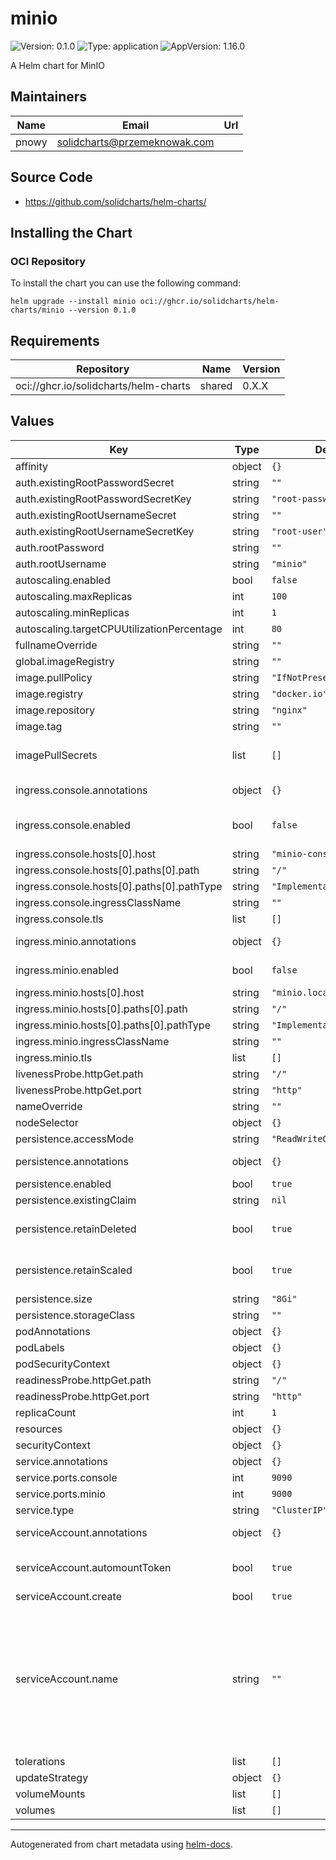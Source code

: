 # minio

![Version: 0.1.0](https://img.shields.io/badge/Version-0.1.0-informational?style=flat-square) ![Type: application](https://img.shields.io/badge/Type-application-informational?style=flat-square) ![AppVersion: 1.16.0](https://img.shields.io/badge/AppVersion-1.16.0-informational?style=flat-square)

A Helm chart for MinIO

## Maintainers

| Name | Email | Url |
| ---- | ------ | --- |
| pnowy | <solidcharts@przemeknowak.com> |  |

## Source Code

* <https://github.com/solidcharts/helm-charts/>

## Installing the Chart

### OCI Repository

To install the chart you can use the following command:

```shell
helm upgrade --install minio oci://ghcr.io/solidcharts/helm-charts/minio --version 0.1.0
```

## Requirements

| Repository | Name | Version |
|------------|------|---------|
| oci://ghcr.io/solidcharts/helm-charts | shared | 0.X.X |

## Values

| Key | Type | Default | Description |
|-----|------|---------|-------------|
| affinity | object | `{}` |  |
| auth.existingRootPasswordSecret | string | `""` |  |
| auth.existingRootPasswordSecretKey | string | `"root-password"` |  |
| auth.existingRootUsernameSecret | string | `""` |  |
| auth.existingRootUsernameSecretKey | string | `"root-user"` |  |
| auth.rootPassword | string | `""` |  |
| auth.rootUsername | string | `"minio"` |  |
| autoscaling.enabled | bool | `false` |  |
| autoscaling.maxReplicas | int | `100` |  |
| autoscaling.minReplicas | int | `1` |  |
| autoscaling.targetCPUUtilizationPercentage | int | `80` |  |
| fullnameOverride | string | `""` |  |
| global.imageRegistry | string | `""` |  |
| image.pullPolicy | string | `"IfNotPresent"` |  |
| image.registry | string | `"docker.io"` | Image registry |
| image.repository | string | `"nginx"` | Image repository |
| image.tag | string | `""` |  |
| imagePullSecrets | list | `[]` | Image pull secrets for pulling an image from a private repository |
| ingress.console.annotations | object | `{}` | Annotations to add to the ingress |
| ingress.console.enabled | bool | `false` | If `true`, create an Ingress for MinIO Console |
| ingress.console.hosts[0].host | string | `"minio-console.local"` |  |
| ingress.console.hosts[0].paths[0].path | string | `"/"` |  |
| ingress.console.hosts[0].paths[0].pathType | string | `"ImplementationSpecific"` |  |
| ingress.console.ingressClassName | string | `""` | Ingress class name |
| ingress.console.tls | list | `[]` |  |
| ingress.minio.annotations | object | `{}` | Annotations to add to the ingress |
| ingress.minio.enabled | bool | `false` | If `true`, create an Ingress for MinIO API |
| ingress.minio.hosts[0].host | string | `"minio.local"` |  |
| ingress.minio.hosts[0].paths[0].path | string | `"/"` |  |
| ingress.minio.hosts[0].paths[0].pathType | string | `"ImplementationSpecific"` |  |
| ingress.minio.ingressClassName | string | `""` | Ingress class name |
| ingress.minio.tls | list | `[]` |  |
| livenessProbe.httpGet.path | string | `"/"` |  |
| livenessProbe.httpGet.port | string | `"http"` |  |
| nameOverride | string | `""` |  |
| nodeSelector | object | `{}` |  |
| persistence.accessMode | string | `"ReadWriteOnce"` |  |
| persistence.annotations | object | `{}` | Annotations to add to the pod PVC. |
| persistence.enabled | bool | `true` |  |
| persistence.existingClaim | string | `nil` |  |
| persistence.retainDeleted | bool | `true` | If `true`, retain the PVC after the pod is deleted. |
| persistence.retainScaled | bool | `true` | If `true`, retain the PVC after the pod is scaled down. |
| persistence.size | string | `"8Gi"` |  |
| persistence.storageClass | string | `""` |  |
| podAnnotations | object | `{}` |  |
| podLabels | object | `{}` |  |
| podSecurityContext | object | `{}` |  |
| readinessProbe.httpGet.path | string | `"/"` |  |
| readinessProbe.httpGet.port | string | `"http"` |  |
| replicaCount | int | `1` |  |
| resources | object | `{}` |  |
| securityContext | object | `{}` |  |
| service.annotations | object | `{}` | Service annotations |
| service.ports.console | int | `9090` |  |
| service.ports.minio | int | `9000` |  |
| service.type | string | `"ClusterIP"` | Service type |
| serviceAccount.annotations | object | `{}` | Annotations to add to the service account |
| serviceAccount.automountToken | bool | `true` | Automatically mount a ServiceAccount's API credentials? |
| serviceAccount.create | bool | `true` |  |
| serviceAccount.name | string | `""` | If this is set and `serviceAccount.create` is `true` this will be used for the created component service account name, if this is set and `serviceAccount.create` is `false` then this will define an existing service account to use for the pod |
| tolerations | list | `[]` |  |
| updateStrategy | object | `{}` |  |
| volumeMounts | list | `[]` |  |
| volumes | list | `[]` |  |

----------------------------------------------

Autogenerated from chart metadata using [helm-docs](https://github.com/norwoodj/helm-docs/).
